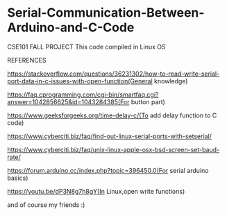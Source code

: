 # Serial-Communication-Between-Arduino-and-C-Code
CSE101 FALL PROJECT
This code compiled in Linux OS

REFERENCES

https://stackoverflow.com/questions/36231302/how-to-read-write-serial-port-data-in-c-issues-with-open-function(General knowledge)

https://faq.cprogramming.com/cgi-bin/smartfaq.cgi?answer=1042856625&id=1043284385(For button part)

https://www.geeksforgeeks.org/time-delay-c/(To add delay function to C code)

https://www.cyberciti.biz/faq/find-out-linux-serial-ports-with-setserial/

https://www.cyberciti.biz/faq/unix-linux-apple-osx-bsd-screen-set-baud-rate/

https://forum.arduino.cc/index.php?topic=396450.0(For serial arduino basics)

https://youtu.be/dP3N8g7h8gY(In Linux,open write functions)

and of course my friends :)
